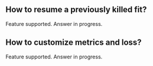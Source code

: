 ## How to resume a previously killed fit?
Feature supported. Answer in progress.

## How to customize metrics and loss?
Feature supported. Answer in progress.
